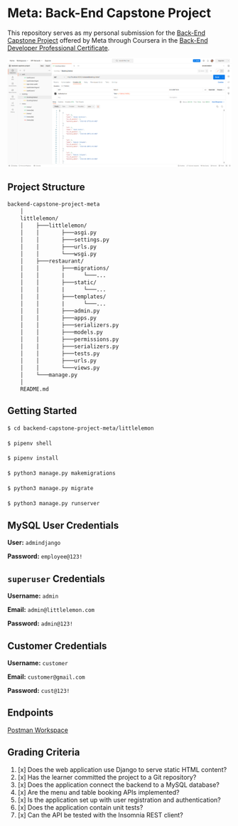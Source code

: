 # Meta: Back-End Capstone Project

This repository serves as my personal submission for the [Back-End Capstone Project](https://www.coursera.org/learn/back-end-developer-capstone?specialization=meta-back-end-developer) offered by Meta through Coursera in the [Back-End Developer Professional Certificate](https://www.coursera.org/professional-certificates/meta-back-end-developer).



![Postman Workspace](./workspace.png)


## Project Structure

```
backend-capstone-project-meta
    │
    littlelemon/
    │    ├───littlelemon/
    │    │       ├───asgi.py
    │    │       ├───settings.py
    │    │       ├───urls.py
    │    │       └───wsgi.py
    │    ├───restaurant/
    │    │       ├───migrations/
    │    │       |      └───...
    │    │       ├───static/
    │    │       |      └───...
    │    │       ├───templates/
    │    │       |      └───...
    │    │       ├───admin.py
    │    │       ├───apps.py
    │    │       ├───serializers.py
    │    │       ├───models.py
    │    │       ├───permissions.py
    │    │       ├───serializers.py
    │    │       ├───tests.py
    │    │       ├───urls.py
    │    │       └───views.py
    │    └───manage.py
    │
    README.md
```





## Getting Started

```bash
$ cd backend-capstone-project-meta/littlelemon

$ pipenv shell

$ pipenv install

$ python3 manage.py makemigrations 

$ python3 manage.py migrate

$ python3 manage.py runserver
```





## MySQL User Credentials

**User:** `admindjango`

**Password:** `employee@123!`





## `superuser` Credentials

**Username:** `admin`

**Email:** `admin@littlelemon.com`

**Password:** `admin@123!`





## Customer Credentials

**Username:** `customer`

**Email:** `customer@gmail.com`

**Password:** `cust@123!`





## Endpoints

[Postman Workspace](https://www.postman.com/jesusgraterol/workspace/backend-capstone-project)




## Grading Criteria

1. [x] Does the web application use Django to serve static HTML content?
2. [x] Has the learner committed the project to a Git repository?
3. [x] Does the application connect the backend to a MySQL database?
4. [x] Are the menu and table booking APIs implemented?
5. [x] Is the application set up with user registration and authentication?
6. [x] Does the application contain unit tests?
7. [x] Can the API be tested with the Insomnia REST client?